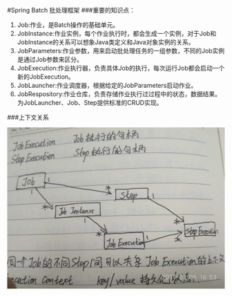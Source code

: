 #Spring Batch 批处理框架
###重要的知识点：
1. Job:作业，是Batch操作的基础单元。
2. JobInstance:作业实例，每个作业执行时，都会生成一个实例，对于Job和JobInstance的关系可以想象Java类定义和Java对象实例的关系。
3. JobParameters:作业参数，用来启动批处理任务的一组参数，不同的Job实例是通过Job参数来区分。
4. JobExecution:作业执行器，负责具体Job的执行，每次运行Job都会启动一个新的JobExecution。
5. JobLauncher:作业调度器，根据给定的JobParameters启动作业。
6. JobRespository:作业仓库，负责存储作业执行过过程中的状态，数据结果。为JobLauncher、Job、Step提供标准的CRUD实现。

###上下文关系

![relation.png](relation.png)  


